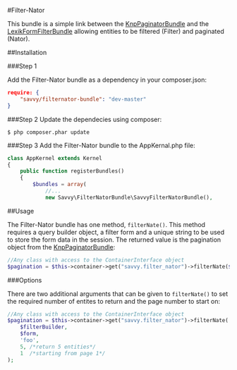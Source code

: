 #Filter-Nator

This bundle is a simple link between the [KnpPaginatorBundle][1] and
the [LexikFormFilterBundle][2] allowing entities to be filtered (Filter) and
paginated (Nator).

##Installation

###Step 1

Add the Filter-Nator bundle as a dependency in your composer.json:

```json
require: {
    "savvy/filternator-bundle": "dev-master"
}
```

###Step 2
Update the dependecies using composer:

```shell
$ php composer.phar update
```

###Step 3
Add the Filter-Nator bundle to the AppKernal.php file:

```php
class AppKernel extends Kernel
{
    public function registerBundles()
    {
        $bundles = array(
            //...
            new Savvy\FilterNatorBundle\SavvyFilterNatorBundle(),
```

##Usage

The Filter-Nator bundle has one method, `filterNate()`.  This method
requires a query builder object, a filter form and a unique string
to be used to store the form data in the session.  The returned value
is the pagination object from the [KnpPaginatorBundle][1]:

```php
//Any class with access to the ContainerInterface object
$pagination = $this->container->get("savvy.filter_nator")->filterNate($filterBuilder, $form, 'foo');
```

###Options

There are two additional arguments that can be given to `filterNate()` to set the required number
of entites to return and the page number to start on:

```php
//Any class with access to the ContainerInterface object
$pagination = $this->container->get("savvy.filter_nator")->filterNate(
    $filterBuilder,
    $form,
    'foo',
    5, /*return 5 entities*/
    1  /*starting from page 1*/
);
```

[1]: https://github.com/KnpLabs/KnpPaginatorBundle
[2]: https://github.com/lexik/LexikFormFilterBundle